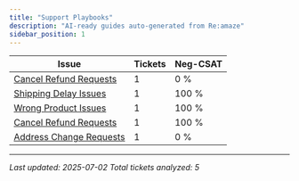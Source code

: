 ```yaml
---
title: "Support Playbooks"
description: "AI-ready guides auto-generated from Re:amaze"
sidebar_position: 1
---
```


| Issue | Tickets | Neg-CSAT |
|---|---|---|
| [Cancel Refund Requests](cancel-refund-requests.md) | 1 | 0 % |
| [Shipping Delay Issues](shipping-delay-issues.md) | 1 | 100 % |
| [Wrong Product Issues](wrong-product-issues.md) | 1 | 100 % |
| [Cancel Refund Requests](cancel-refund-requests.md) | 1 | 100 % |
| [Address Change Requests](address-change-requests.md) | 1 | 0 % |

---
*Last updated: 2025-07-02*
*Total tickets analyzed: 5*
